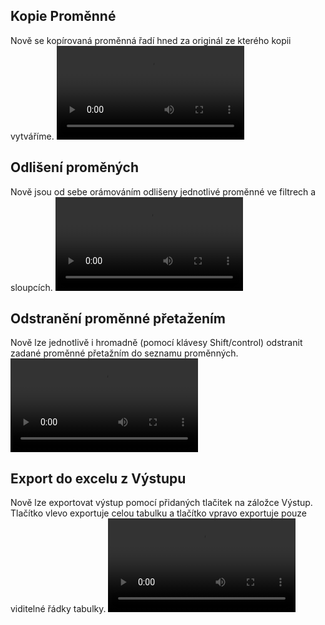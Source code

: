 ﻿---
categories: [kiwi]
layout: kiwi
---

## Kopie Proměnné 
Nově se kopírovaná proměnná řadí hned za originál ze kterého kopii vytváříme. 
<video src="{{site.url}}/data/kopie.mp4" type="video/mp4" controls></video>

## Odlišení proměných 
Nově jsou od sebe orámováním odlišeny jednotlivé proměnné ve filtrech a sloupcích. 
<video src="{{site.url}}/data/ohraniceni.mp4" type="video/mp4" controls></video>

## Odstranění proměnné přetažením
Nově lze jednotlivě i hromadně (pomocí klávesy Shift/control) odstranit zadané proměnné přetažním do seznamu proměnných. 
<video src="{{site.url}}/data/mazani.mp4" type="video/mp4" controls></video>

## Export do excelu z Výstupu
Nově lze exportovat výstup pomocí přidaných tlačitek na záložce Výstup. 
Tlačítko vlevo exportuje celou tabulku a tlačítko vpravo exportuje pouze viditelné řádky tabulky.
<video src="{{site.url}}/data/exportExcel.mp4" type="video/mp4" controls></video>
